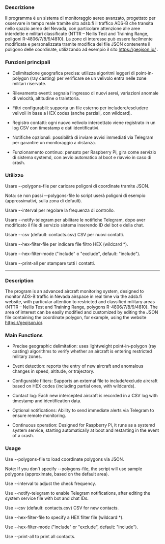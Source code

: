 ### Descrizione ###

Il programma è un sistema di monitoraggio aereo avanzato, progettato per osservare in tempo reale tramite sito adsb.fi il traffico ADS-B che transita nello spazio aereo del Nevada, con particolare attenzione alle aree interdette e militari classificate (NTTR – Nellis Test and Training Range, poligoni R-4806/7/8/9/4810). La zone di interesse può essere facilmente modificata e personalizzata tramite modifica del file JSON contenente il poligono delle coordinate, utilizzando ad esempio il sito https://geojson.io/ .

### Funzioni principali ###

- Delimitazione geografica precisa: utilizza algoritmi leggeri di point-in-polygon (ray casting) per verificare se un velivolo entra nelle zone militari riservate.

- Rilevamento eventi: segnala l’ingresso di nuovi aerei, variazioni anomale di velocità, altitudine o traiettoria.

- Filtri configurabili: supporta un file esterno per includere/escludere velivoli in base a HEX codes (anche parziali, con wildcard).

- Registro contatti: ogni nuovo velivolo intercettato viene registrato in un log CSV con timestamp e dati identificativi.

- Notifiche opzionali: possibilità di inviare avvisi immediati via Telegram per garantire un monitoraggio a distanza.

- Funzionamento continuo: pensato per Raspberry Pi, gira come servizio di sistema systemd, con avvio automatico al boot e riavvio in caso di crash.

### Utilizzo ###

Usare --polygons-file <file> per caricare poligoni di coordinate tramite JSON.

Nota: se non passi --polygons-file lo script userà poligoni di esempio (approssimativi, sulla zona di default).

Usare --interval <secondi> per regolare la frequenza di controllo.

Usare --notify-telegram per abilitare le notifiche Telegram, dopo aver modificato il file di servizio sistema inserendo ID del bot e della chat.

Usare --csv (default: contacts.csv) CSV per nuovi contatti.

Usare --hex-filter-file per indicare file filtro HEX (wildcard *).

Usare --hex-filter-mode ("include" o "exclude", default: "include").

Usare --print-all per stampare tutti i contatti.

---

### Description ###

The program is an advanced aircraft monitoring system, designed to monitor ADS-B traffic in Nevada airspace in real time via the adsb.fi website, with particular attention to restricted and classified military areas (NTTR – Nellis Test and Training Range, polygons R-4806/7/8/9/4810). The area of ​​interest can be easily modified and customized by editing the JSON file containing the coordinate polygon, for example, using the website https://geojson.io/.

### Main Functions ###

- Precise geographic delimitation: uses lightweight point-in-polygon (ray casting) algorithms to verify whether an aircraft is entering restricted military zones.

- Event detection: reports the entry of new aircraft and anomalous changes in speed, altitude, or trajectory.

- Configurable filters: Supports an external file to include/exclude aircraft based on HEX codes (including partial ones, with wildcards).

- Contact log: Each new intercepted aircraft is recorded in a CSV log with timestamp and identification data.

- Optional notifications: Ability to send immediate alerts via Telegram to ensure remote monitoring.

- Continuous operation: Designed for Raspberry Pi, it runs as a systemd system service, starting automatically at boot and restarting in the event of a crash.

### Usage ###

Use --polygons-file <file> to load coordinate polygons via JSON.

Note: If you don't specify --polygons-file, the script will use sample polygons (approximate, based on the default area).

Use --interval <seconds> to adjust the check frequency.

Use --notify-telegram to enable Telegram notifications, after editing the system service file with bot and chat IDs.

Use --csv (default: contacts.csv) CSV for new contacts.

Use --hex-filter-file to specify a HEX filter file (wildcard *).

Use --hex-filter-mode ("include" or "exclude", default: "include").

Use --print-all to print all contacts.
